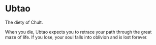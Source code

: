 # Ubtao
The diety of Chult.

When you die, Ubtao expects you to retrace your path through the great maze of life. If you lose, your soul falls into oblivion and is lost forever.